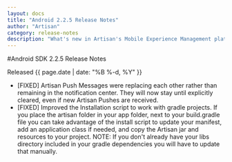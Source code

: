 ```yaml
---
layout: docs
title: "Android 2.2.5 Release Notes"
author: "Artisan"
category: release-notes
description: "What's new in Artisan's Mobile Experience Management platform."
---
```

#Android SDK 2.2.5 Release Notes

Released {{ page.date | date: "%B %-d, %Y" }}

* [FIXED] Artisan Push Messages were replacing each other rather than remaining in the notification center. They will now stay until explicitly cleared, even if new Artisan Pushes are received.
* [FIXED] Improved the Installation script to work with gradle projects. If you place the artisan folder in your app folder, next to your build.gradle file you can take advantage of the install script to update your manifest, add an application class if needed, and copy the Artisan jar and resources to your project. NOTE: If you don't already have your libs directory included in your gradle dependencies you will have to update that manually.
